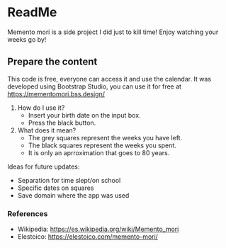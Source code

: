   
# ReadMe

Memento mori is a side project I did just to kill time! Enjoy watching your weeks go by!


## Prepare the content

This code is free, everyone can access it and use the calendar. It was developed using Bootstrap Studio, you can use it for free at https://mementomori.bss.design/

1. How do I use it?
    - Insert your birth date on the input box.
    - Press the black button.
2. What does it mean?
    - The grey squares represent the weeks you have left.
    - The black squares represent the weeks you spent. 
    - It is only an aprroximation that goes to 80 years.
    
Ideas for future updates:

- Separation for time slept/on school
- Specific dates on squares
- Save domain where the app was used


### References

- Wikipedia: https://es.wikipedia.org/wiki/Memento_mori
- Elestoico: https://elestoico.com/memento-mori/

